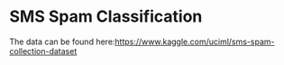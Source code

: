 # SMS Spam Classification
The data can be found here:https://www.kaggle.com/uciml/sms-spam-collection-dataset
